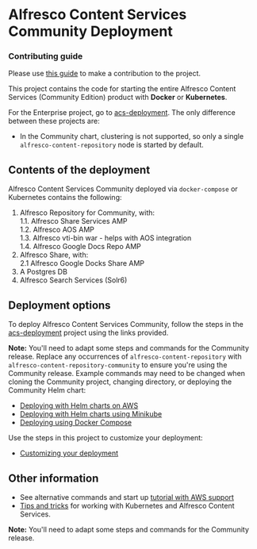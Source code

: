 
# Alfresco Content Services Community Deployment


### Contributing guide
Please use [this guide](CONTRIBUTING.md) to make a contribution to the project.

This project contains the code for starting the entire Alfresco Content Services (Community Edition) product with **Docker** or **Kubernetes**.

For the Enterprise project, go to [acs-deployment](https://github.com/Alfresco/acs-deployment). The only difference between these projects are:
* In the Community chart, clustering is not supported, so only a single `alfresco-content-repository` node is started by default.

## Contents of the deployment

Alfresco Content Services Community deployed via `docker-compose` or Kubernetes contains the following:
1. Alfresco Repository for Community, with:  
1.1. Alfresco Share Services AMP  
1.2. Alfresco AOS AMP  
1.3. Alfresco vti-bin war - helps with AOS integration  
1.4. Alfresco Google Docs Repo AMP  
2. Alfresco Share, with:  
2.1 Alfresco Google Docks Share AMP  
3. A Postgres DB  
4. Alfresco Search Services (Solr6)  

## Deployment options

To deploy Alfresco Content Services Community, follow the steps in the [acs-deployment](https://github.com/Alfresco/acs-deployment) project using the links provided.

**Note:** You'll need to adapt some steps and commands for the Community release. Replace any occurrences of `alfresco-content-repository` with `alfresco-content-repository-community` to ensure you're using the Community release. Example commands may need to be changed when cloning the Community project, changing directory, or deploying the Community Helm chart:
* [Deploying with Helm charts on AWS](https://github.com/Alfresco/acs-deployment/blob/master/docs/helm-deployment-aws_cloud.md)
* [Deploying with Helm charts using Minikube](https://github.com/Alfresco/acs-deployment/blob/master/docs/helm-deployment-minikube.md)
* [Deploying using Docker Compose](https://github.com/Alfresco/acs-deployment/blob/master/docs/docker-compose-deployment.md)

Use the steps in this project to customize your deployment:
* [Customizing your deployment](docs/customising-deployment.md)


## Other information

* See alternative commands and start up [tutorial with AWS support](https://github.com/Alfresco/alfresco-anaxes-shipyard/blob/master/docs/running-a-cluster.md)
* [Tips and tricks](https://github.com/Alfresco/alfresco-anaxes-shipyard/blob/master/docs/tips-and-tricks.md) for working with Kubernetes and Alfresco Content Services.

**Note:** You'll need to adapt some steps and commands for the Community release.
